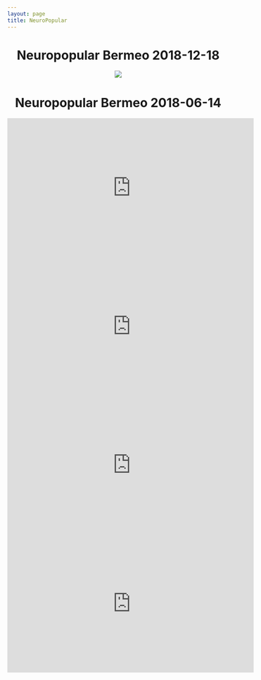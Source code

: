```yaml
---
layout: page
title: NeuroPopular
---
```

 
 
<div align="center">
<h1>Neuropopular Bermeo 2018-12-18</h1>
</div>
<div align="center">
<img src="url">
</div>
 
 
<div align="center">
<h1>Neuropopular Bermeo 2018-06-14</h1>
</div>

<div align="center">
<iframe width="560" height="315" src="https://www.youtube.com/embed/Dw9VKfqewZ0" frameborder="0" allow="accelerometer; autoplay; encrypted-media; gyroscope; picture-in-picture" allowfullscreen></iframe>
</div>

<div align="center">
<iframe width="560" height="315" src="https://www.youtube.com/embed/2LZAMkgiH_M" frameborder="0" allow="accelerometer; autoplay; encrypted-media; gyroscope; picture-in-picture" allowfullscreen></iframe>
</div>

<div align="center">
<iframe width="560" height="315" src="https://www.youtube.com/embed/uOZXhZ5cYwo" frameborder="0" allow="accelerometer; autoplay; encrypted-media; gyroscope; picture-in-picture" allowfullscreen></iframe>
</div>


<div align="center">
<iframe width="560" height="315" src="https://www.youtube.com/embed/CceHhyR8eSY" frameborder="0" allow="accelerometer; autoplay; encrypted-media; gyroscope; picture-in-picture" allowfullscreen></iframe>
</div>
